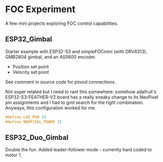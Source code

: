 # FOC Experiment

A few mini projects exploring FOC control capabilities.


## ESP32_Gimbal

Starter example with ESP32-S3 and simpleFOCmini (with DRV8313), GMB2804 gimbal, and an AS5600 encoder.

- Position set point
- Velocity set point

See comment in source code for pinout connections.

Not super related but I need to rant this somewhere: somehow adafruit's ESP32-S3-FEATHER-V2 board has a really sneaky change to its NeoPixel pin assignments and I had to grid search for the right combination. Anyways, this configuration worked for me.

```cpp
#define LED_PIN 33
#define NEOPIXEL_POWER 21
```


## ESP32_Duo_Gimbal

Double the fun. Added leader-follower mode - currently hard coded to motor 1.